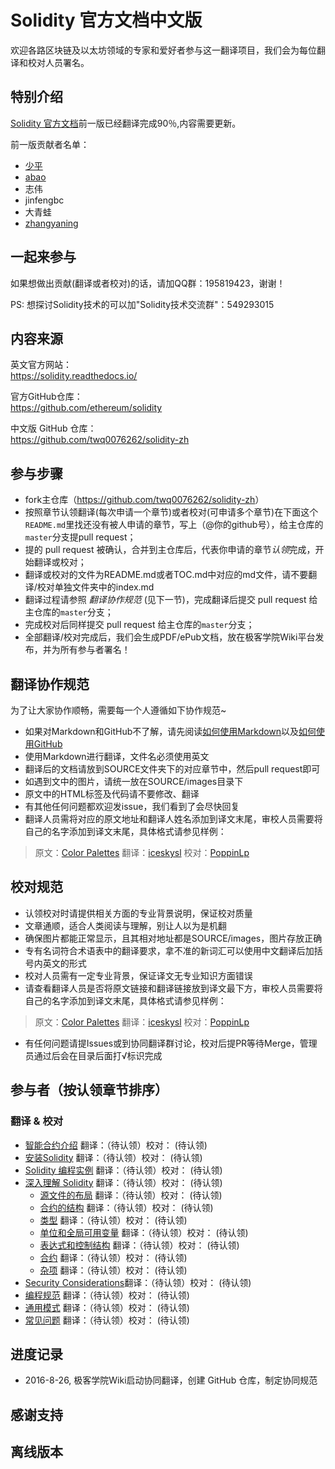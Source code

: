# Solidity 官方文档中文版

欢迎各路区块链及以太坊领域的专家和爱好者参与这一翻译项目，我们会为每位翻译和校对人员署名。

## 特别介绍

[Solidity 官方文档](TOC.md)前一版已经翻译完成90％,内容需要更新。

前一版贡献者名单：

* [少平](http://ethfans.org/shaoping)
* [abao](http://ethfans.org/abao)
* 志伟
* jinfengbc
* 大青蛙
* [zhangyaning](http://ethfans.org/rubyu2)

## 一起来参与

如果想做出贡献(翻译或者校对)的话，请加QQ群：195819423，谢谢！

PS: 想探讨Solidity技术的可以加"Solidity技术交流群"：549293015

## 内容来源

英文官方网站：     
<https://solidity.readthedocs.io/>

官方GitHub仓库：   
<https://github.com/ethereum/solidity>

中文版 GitHub 仓库：  
<https://github.com/twq0076262/solidity-zh>


## 参与步骤

* fork主仓库（<https://github.com/twq0076262/solidity-zh>）
* 按照章节认领翻译(每次申请一个章节)或者校对(可申请多个章节)在下面这个`README.md`里找还没有被人申请的章节，写上（@你的github号），给主仓库的`master`分支提pull request；
* 提的 pull request 被确认，合并到主仓库后，代表你申请的章节*认领*完成，开始翻译或校对；
* 翻译或校对的文件为README.md或者TOC.md中对应的md文件，请不要翻译/校对单独文件夹中的index.md
* 翻译过程请参照 *翻译协作规范* (见下一节)，完成翻译后提交 pull request 给主仓库的`master`分支；
* 完成校对后同样提交 pull request 给主仓库的`master`分支；
* 全部翻译/校对完成后，我们会生成PDF/ePub文档，放在极客学院Wiki平台发布，并为所有参与者署名！

## 翻译协作规范   

为了让大家协作顺畅，需要每一个人遵循如下协作规范~

- 如果对Markdown和GitHub不了解，请先阅读[如何使用Markdown](markdown.md)以及[如何使用GitHub](learn-github.md)
- 使用Markdown进行翻译，文件名必须使用英文
- 翻译后的文档请放到SOURCE文件夹下的对应章节中，然后pull request即可
- 如遇到文中的图片，请统一放在SOURCE/images目录下
- 原文中的HTML标签及代码请不要修改、翻译
- 有其他任何问题都欢迎发issue，我们看到了会尽快回复
- 翻译人员需将对应的原文地址和翻译人姓名添加到译文末尾，审校人员需要将自己的名字添加到译文末尾，具体格式请参见样例：   

> 原文：[Color Palettes](http://www.google.com/design/spec/resources/color-palettes.html)  翻译：[iceskysl](https://github.com/iceskysl)  校对：[PoppinLp](https://github.com/poppinlp)   

## 校对规范

- 认领校对时请提供相关方面的专业背景说明，保证校对质量
- 文章通顺，适合人类阅读与理解，别让人以为是机翻
- 确保图片都能正常显示，且其相对地址都是SOURCE/images，图片存放正确
- 专有名词符合术语表中的翻译要求，拿不准的新词汇可以使用中文翻译后加括号内英文的形式
- 校对人员需有一定专业背景，保证译文无专业知识方面错误
- 请查看翻译人员是否将原文链接和翻译链接放到译文最下方，审校人员需要将自己的名字添加到译文末尾，具体格式请参见样例：   

> 原文：[Color Palettes](http://www.google.com/design/spec/resources/color-palettes.html)  翻译：[iceskysl](https://github.com/iceskysl)  校对：[PoppinLp](https://github.com/poppinlp)   

- 有任何问题请提Issues或到协同翻译群讨论，校对后提PR等待Merge，管理员通过后会在目录后面打√标识完成

## 参与者（按认领章节排序）

### 翻译 & 校对

- [智能合约介绍](introduction-smart-contracts.md) 翻译：（待认领）校对： (待认领) 
- [安装Solidity](installing-solidity.md) 翻译：（待认领）校对： (待认领) 
- [Solidity 编程实例](solidity-example.md) 翻译：（待认领）校对： (待认领) 
- [深入理解 Solidity](solidity-depth.md) 翻译：（待认领）校对： (待认领) 
    - [源文件的布局](layout-state-variables-storage.md) 翻译：（待认领）校对： (待认领) 
    - [合约的结构](structure-contract.md) 翻译：（待认领）校对： (待认领) 
    - [类型](types.md) 翻译：（待认领）校对： (待认领) 
    - [单位和全局可用变量](units-globally-available-variables.md) 翻译：（待认领）校对： (待认领) 
    - [表达式和控制结构](expressions-control-structures.md)
 翻译：（待认领）校对： (待认领) 
    - [合约](contracts.md) 翻译：（待认领）校对： (待认领) 
    - [杂项](miscellaneous.md) 翻译：（待认领）校对： (待认领) 
- [Security Considerations]()翻译：（待认领）校对： (待认领)
- [编程规范](style-guide.md) 翻译：（待认领）校对： (待认领) 
- [通用模式](common-patterns.md) 翻译：（待认领）校对： (待认领) 
- [常见问题](frequently-asked-questions.md) 翻译：（待认领）校对： (待认领) 

## 进度记录

- 2016-8-26, 极客学院Wiki启动协同翻译，创建 GitHub 仓库，制定协同规范 

## 感谢支持

## 离线版本
